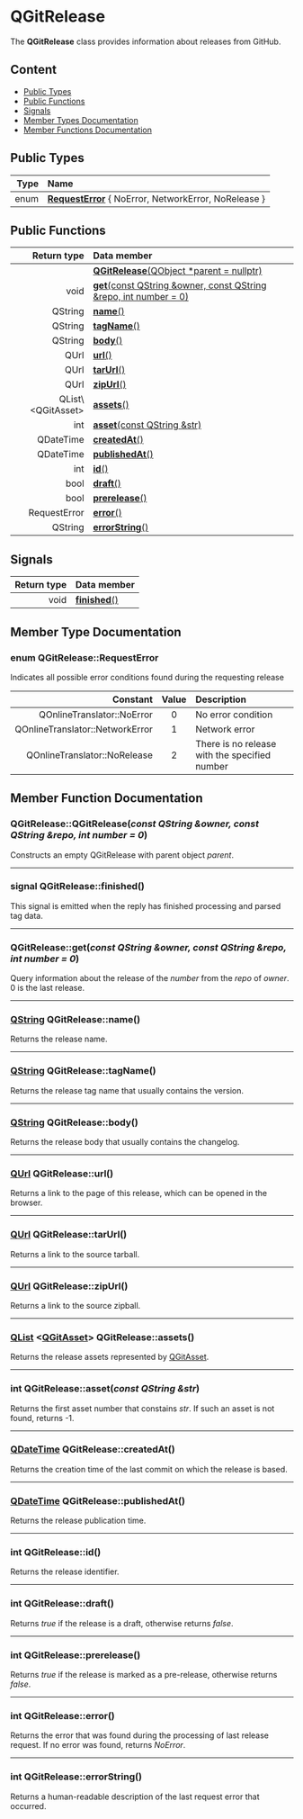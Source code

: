 # QGitRelease

The **QGitRelease** class provides information about releases from GitHub.

## Content

- [Public Types](#public-types)
- [Public Functions](#public-functions)
- [Signals](#signals)
- [Member Types Documentation](#member-types-documentation)
- [Member Functions Documentation](#member-functions-documentation)

## Public Types

| Type | Name                                                                    |
| ---: | :---------------------------------------------------------------------- |
| enum | [**RequestError**](#request-error) { NoError, NetworkError, NoRelease } |

## Public Functions

|           Return type | Data member                                                                |
| --------------------: | :------------------------------------------------------------------------- |
|                       | [**QGitRelease**(QObject \*parent = nullptr)](#constructor)                |
|                  void | [**get**(const QString &owner, const QString &repo, int number = 0)](#get) |
|               QString | [**name**()](#name)                                                        |
|               QString | [**tagName**()](#tag-name)                                                 |
|               QString | [**body**()](#body)                                                        |
|                  QUrl | [**url**()](#url)                                                          |
|                  QUrl | [**tarUrl**()](#tar-url)                                                   |
|                  QUrl | [**zipUrl**()](#zip-url)                                                   |
| QList\\&lt;QGitAsset> | [**assets**()](#assets)                                                    |
|                   int | [**asset**(const QString &str)](#asset)                                    |
|             QDateTime | [**createdAt**()](#created-at)                                             |
|             QDateTime | [**publishedAt**()](#published-at)                                         |
|                   int | [**id**()](#id)                                                            |
|                  bool | [**draft**()](#draft)                                                      |
|                  bool | [**prerelease**()](#prerelease)                                            |
|          RequestError | [**error**()](#error)                                                      |
|               QString | [**errorString**()](#error-string)                                         |

## Signals

| Return type | Data member                 |
| ----------: | :-------------------------- |
|        void | [**finished**()](#finished) |

## Member Type Documentation

### <a id='request-error'/> enum QGitRelease::RequestError

Indicates all possible error conditions found during the requesting release

|                        Constant | Value | Description                                   |
| ------------------------------: | :---: | :-------------------------------------------- |
|      QOnlineTranslator::NoError |   0   | No error condition                            |
| QOnlineTranslator::NetworkError |   1   | Network error                                 |
|    QOnlineTranslator::NoRelease |   2   | There is no release with the specified number |

## Member Function Documentation

### <a id='constructor'/> QGitRelease::QGitRelease(_const QString &owner, const QString &repo, int number = 0_)

Constructs an empty QGitRelease with parent object _parent_.

---

### <a id='finished'/> signal QGitRelease::finished()

This signal is emitted when the reply has finished processing and parsed tag data.

---

### <a id='get'/> QGitRelease::get(_const QString &owner, const QString &repo, int number = 0_)

Query information about the release of the _number_ from the _repo_ of _owner_. 0 is the last release.

---

### <a id='name'/> [QString](https://doc.qt.io/qt-5/qstring.html "Qt Documentation") QGitRelease::name()

Returns the release name.

---

### <a id='tag-name'/> [QString](https://doc.qt.io/qt-5/qstring.html "Qt Documentation") QGitRelease::tagName()

Returns the release tag name that usually contains the version.

---

### <a id='body'/> [QString](https://doc.qt.io/qt-5/qstring.html "Qt Documentation") QGitRelease::body()

Returns the release body that usually contains the changelog.

---

### <a id='url'/> [QUrl](https://doc.qt.io/qt-5/qurl.html "Qt Documentation") QGitRelease::url()

Returns a link to the page of this release, which can be opened in the browser.

---

### <a id='tar-url'/> [QUrl](https://doc.qt.io/qt-5/qurl.html "Qt Documentation") QGitRelease::tarUrl()

Returns a link to the source tarball.

---

### <a id='zip-url'/> [QUrl](https://doc.qt.io/qt-5/qurl.html "Qt Documentation") QGitRelease::zipUrl()

Returns a link to the source zipball.

---

### <a id='assets'/> [QList](https://doc.qt.io/qt-5/qlist.html "Qt Documentation") \<[QGitAsset](QGitAsset.md "Class documentation")\> QGitRelease::assets()

Returns the release assets represented by [QGitAsset](QGitAsset.md "Class documentation").

---

### <a id='asset'/> int QGitRelease::asset(_const QString &str_)

Returns the first asset number that constains _str_. If such an asset is not found, returns -1.

---

### <a id='created-at'/> [QDateTime](https://doc.qt.io/qt-5/qdatetime.html "Qt Documentation") QGitRelease::createdAt()

Returns the creation time of the last commit on which the release is based.

---

### <a id='published-at'/> [QDateTime](https://doc.qt.io/qt-5/qdatetime.html "Qt Documentation") QGitRelease::publishedAt()

Returns the release publication time.

---

### <a id='id'/> int QGitRelease::id()

Returns the release identifier.

---

### <a id='draft'/> int QGitRelease::draft()

Returns _true_ if the release is a draft, otherwise returns _false_.

---

### <a id='prerelease'/> int QGitRelease::prerelease()

Returns _true_ if the release is marked as a pre-release, otherwise returns _false_.

---

### <a id='error'/> int QGitRelease::error()

Returns the error that was found during the processing of last release request. If no error was found, returns _NoError_.

---

### <a id='error-string'/> int QGitRelease::errorString()

Returns a human-readable description of the last request error that occurred.
